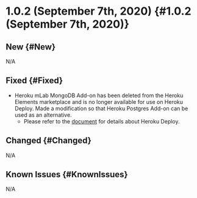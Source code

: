 # 1.0.2 (September 7th, 2020) {#1.0.2 (September 7th, 2020)}

## New {#New}

N/A

## Fixed {#Fixed}

- Heroku mLab MongoDB Add-on has been deleted from the Heroku Elements marketplace and is no longer available for use on Heroku Deploy. Made a modification so that Heroku Postgres Add-on can be used as an alternative. 
    - Please refer to the [document](https://docs.enebular.com/en/Deploy/DeployFlow/Heroku/) for details about Heroku Deploy. 

## Changed {#Changed}

N/A

## Known Issues {#KnownIssues}

N/A
